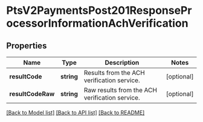# PtsV2PaymentsPost201ResponseProcessorInformationAchVerification

## Properties
Name | Type | Description | Notes
------------ | ------------- | ------------- | -------------
**resultCode** | **string** | Results from the ACH verification service. | [optional] 
**resultCodeRaw** | **string** | Raw results from the ACH verification service. | [optional] 

[[Back to Model list]](../README.md#documentation-for-models) [[Back to API list]](../README.md#documentation-for-api-endpoints) [[Back to README]](../README.md)


